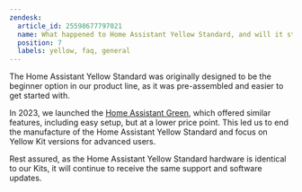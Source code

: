 ```yaml
---
zendesk:
  article_id: 25598677797021
  name: What happened to Home Assistant Yellow Standard, and will it still be supported?
  position: 7
  labels: yellow, faq, general
---
```



The Home Assistant Yellow Standard was originally designed to be the beginner option in our product line, as it was pre-assembled and easier to get started with.

In 2023, we launched the [Home Assistant Green](https://www.home-assistant.io/green), which offered similar features, including easy setup, but at a lower price point. This led us to end the manufacture of the Home Assistant Yellow Standard and focus on Yellow Kit versions for advanced users.

Rest assured, as the Home Assistant Yellow Standard hardware is identical to our Kits, it will continue to receive the same support and software updates.